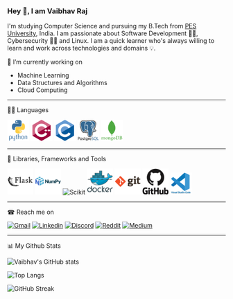 ### Hey 👋, I am Vaibhav Raj

I'm studying Computer Science and pursuing my B.Tech from [PES University](https://pes.edu/), India. I am passionate about Software Development 👨‍💻, Cybersecurity 🐱‍💻 and Linux. I am a quick learner who's always willing to learn and work across technologies and domains 💡.

🌱 I’m currently working on
  - Machine Learning
  - Data Structures and Algorithms
  - Cloud Computing
---
👨‍💻 Languages

<img src="https://github.com/devicons/devicon/blob/master/icons/python/python-original-wordmark.svg" alt="Python" width="50" height="50"/> <img src="https://github.com/devicons/devicon/blob/master/icons/cplusplus/cplusplus-original.svg" alt="C++" width="50" height="50"/> <img src="https://github.com/devicons/devicon/blob/master/icons/c/c-original.svg" alt="C" width="50" height="50"/> <img src="https://github.com/devicons/devicon/blob/master/icons/postgresql/postgresql-original-wordmark.svg" alt="PostgreSQL" width="50" height="50"/> <img src="https://github.com/devicons/devicon/blob/master/icons/mongodb/mongodb-plain-wordmark.svg" alt="MongoDB" width="50" height="50"/>

---
🧰 Libraries, Frameworks and Tools

<img src="https://github.com/devicons/devicon/blob/master/icons/flask/flask-original-wordmark.svg" alt="Flask" width="60" height="60"/> <img src="https://github.com/devicons/devicon/blob/master/icons/numpy/numpy-original-wordmark.svg" alt="Numpy" width="60" height="60"/> <img src="https://upload.wikimedia.org/wikipedia/commons/0/05/Scikit_learn_logo_small.svg" alt="Scikit" width="60" height="60"/> <img src="https://github.com/devicons/devicon/blob/master/icons/docker/docker-original-wordmark.svg" alt="Docker" width="60" height="60"/> <img src="https://github.com/devicons/devicon/blob/master/icons/git/git-original-wordmark.svg" alt="Git" width="60" height="60"/> <img src="https://github.com/devicons/devicon/blob/master/icons/github/github-original-wordmark.svg" alt="Github" width="60" height="60"/> 
<img src="https://github.com/devicons/devicon/blob/master/icons/vscode/vscode-original-wordmark.svg" alt="VSCode" width="50" height="50"/>

---
☎ Reach me on 

<a href = "mailto:vaibjav2raj@gmail.com?subject=From your Github Profile" ><img src="https://cdn.worldvectorlogo.com/logos/official-gmail-icon-2020-.svg" alt="Gmail" width="40" height="40"/></a> 
<a href = "https://www.linkedin.com/in/raj-vaibhav/" ><img src="https://cdn.worldvectorlogo.com/logos/linkedin-icon-2.svg" alt="Linkedin" width="40" height="40"/></a>
<a href="https://discordapp.com/users/621356837077254186/"><img src="https://cdn.worldvectorlogo.com/logos/discord-6.svg" alt="Discord" width="40" height="40"/></a>
<a href="https://www.reddit.com/user/_The_DarkKnight_"><img src="https://cdn.worldvectorlogo.com/logos/reddit-4.svg" alt="Reddit" width="40" height="40"/></a>
<a href="https://medium.com/@vaibjav2raj"><img src="https://upload.wikimedia.org/wikipedia/commons/0/0d/Medium_%28website%29_logo.svg" alt="Medium" width="40" height="40"/></a>

---
📊 My Github Stats

![Vaibhav's GitHub stats](https://github-readme-stats.vercel.app/api?username=jarbhav&hide=stars,issues&count_private=true&show_icons=true&theme=great-gatsby)

![Top Langs](https://github-readme-stats.vercel.app/api/top-langs/?username=jarbhav&layout=compact&theme=great-gatsby)

![GitHub Streak](https://github-readme-streak-stats.herokuapp.com/?user=jarbhav&theme=great-gatsby)

<!-- 
**jarbhav/jarbhav** is a ✨ _special_ ✨ repository because its `README.md` (this file) appears on your GitHub profile.

Here are some ideas to get you started:

- 🔭 I’m currently working on ...
- 🌱 I’m currently learning ...
- 👯 I’m looking to collaborate on ...
- 🤔 I’m looking for help with ...
- 💬 Ask me about ...
- 📫 How to reach me: ...
- 😄 Pronouns: ...
- ⚡ Fun fact: ...
-->
